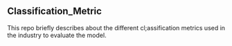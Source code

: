## Classification_Metric

This repo briefly describes about the different cl;assification metrics used in the industry to evaluate the model.
